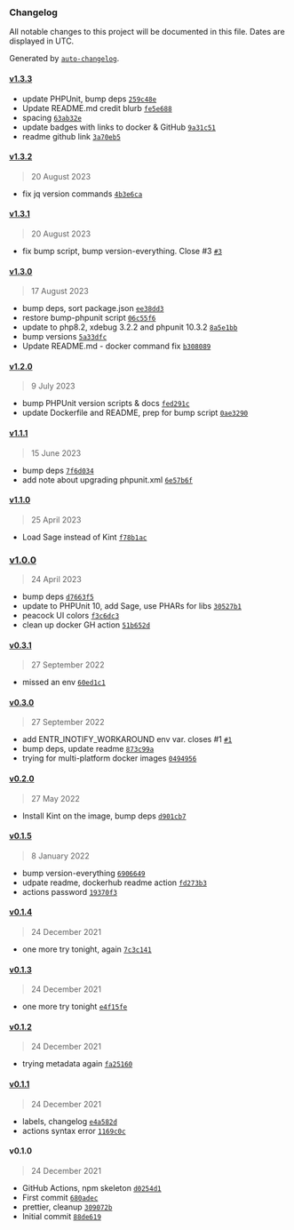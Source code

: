 ### Changelog

All notable changes to this project will be documented in this file. Dates are displayed in UTC.

Generated by [`auto-changelog`](https://github.com/CookPete/auto-changelog).

#### [v1.3.3](https://github.com/ideasonpurpose/docker-phpunit-watch/compare/v1.3.2...v1.3.3)

- update PHPUnit, bump deps [`259c48e`](https://github.com/ideasonpurpose/docker-phpunit-watch/commit/259c48e35548ae73e9b4e88d4e9a07fe04054023)
- Update README.md credit blurb [`fe5e688`](https://github.com/ideasonpurpose/docker-phpunit-watch/commit/fe5e6880525687c27f93b9c19926d2b6b60c8de4)
- spacing [`63ab32e`](https://github.com/ideasonpurpose/docker-phpunit-watch/commit/63ab32e0b356fc2eb82591782715d94e07e69c7a)
- update badges with links to docker & GitHub [`9a31c51`](https://github.com/ideasonpurpose/docker-phpunit-watch/commit/9a31c5117db19e5f71d7072fb2c77dace4f8f83d)
- readme github link [`3a70eb5`](https://github.com/ideasonpurpose/docker-phpunit-watch/commit/3a70eb5ae11364fe7a6a065bfbe2ca79073b4fde)

#### [v1.3.2](https://github.com/ideasonpurpose/docker-phpunit-watch/compare/v1.3.1...v1.3.2)

> 20 August 2023

- fix jq version commands [`4b3e6ca`](https://github.com/ideasonpurpose/docker-phpunit-watch/commit/4b3e6ca161962791b62b3026abb47529475821e0)

#### [v1.3.1](https://github.com/ideasonpurpose/docker-phpunit-watch/compare/v1.3.0...v1.3.1)

> 20 August 2023

- fix bump script, bump version-everything. Close #3 [`#3`](https://github.com/ideasonpurpose/docker-phpunit-watch/issues/3)

#### [v1.3.0](https://github.com/ideasonpurpose/docker-phpunit-watch/compare/v1.2.0...v1.3.0)

> 17 August 2023

- bump deps, sort package.json [`ee38dd3`](https://github.com/ideasonpurpose/docker-phpunit-watch/commit/ee38dd34808ae80348627ad47bae67178fc6a177)
- restore bump-phpunit script [`06c55f6`](https://github.com/ideasonpurpose/docker-phpunit-watch/commit/06c55f6ddabfc788b9815105e304680a66e98e60)
- update to php8.2, xdebug 3.2.2 and phpunit 10.3.2 [`8a5e1bb`](https://github.com/ideasonpurpose/docker-phpunit-watch/commit/8a5e1bb13b74ecfd1ee03898c364dc49d4e0ef08)
- bump versions [`5a33dfc`](https://github.com/ideasonpurpose/docker-phpunit-watch/commit/5a33dfc4ff877e5a857fdcaffab5232710227130)
- Update README.md - docker command fix [`b308089`](https://github.com/ideasonpurpose/docker-phpunit-watch/commit/b30808921420d9643fde7deae6ef5721b8d1e0b0)

#### [v1.2.0](https://github.com/ideasonpurpose/docker-phpunit-watch/compare/v1.1.1...v1.2.0)

> 9 July 2023

- bump PHPUnit version scripts & docs [`fed291c`](https://github.com/ideasonpurpose/docker-phpunit-watch/commit/fed291c7c63b17821f8a85e95c36d5abdc72dd69)
- update Dockerfile and README, prep for bump script [`0ae3290`](https://github.com/ideasonpurpose/docker-phpunit-watch/commit/0ae3290b676348ffe9c419c74057f23b6d6a9532)

#### [v1.1.1](https://github.com/ideasonpurpose/docker-phpunit-watch/compare/v1.1.0...v1.1.1)

> 15 June 2023

- bump deps [`7f6d034`](https://github.com/ideasonpurpose/docker-phpunit-watch/commit/7f6d034296e9ce2321a9f9bfaf605dcde8144f6e)
- add note about upgrading phpunit.xml [`6e57b6f`](https://github.com/ideasonpurpose/docker-phpunit-watch/commit/6e57b6f91d7a56bf5f13fc43d9de6c0267b514da)

#### [v1.1.0](https://github.com/ideasonpurpose/docker-phpunit-watch/compare/v1.0.0...v1.1.0)

> 25 April 2023

- Load Sage instead of Kint [`f78b1ac`](https://github.com/ideasonpurpose/docker-phpunit-watch/commit/f78b1ac66eaa5726d13ba86808e670dfe95934c8)

### [v1.0.0](https://github.com/ideasonpurpose/docker-phpunit-watch/compare/v0.3.1...v1.0.0)

> 24 April 2023

- bump deps [`d7663f5`](https://github.com/ideasonpurpose/docker-phpunit-watch/commit/d7663f583d398a52f758cdeab4ba8d8e80d845c4)
- update to PHPUnit 10, add Sage, use PHARs for libs [`30527b1`](https://github.com/ideasonpurpose/docker-phpunit-watch/commit/30527b10af5e8439220d5ed4efc3e8e5a2d959cd)
- peacock UI colors [`f3c6dc3`](https://github.com/ideasonpurpose/docker-phpunit-watch/commit/f3c6dc303fcffa70b9e87ee6d99aba7ed1b3560c)
- clean up docker GH action [`51b652d`](https://github.com/ideasonpurpose/docker-phpunit-watch/commit/51b652d6f52f4a58e1564670e8cd82c9411246d0)

#### [v0.3.1](https://github.com/ideasonpurpose/docker-phpunit-watch/compare/v0.3.0...v0.3.1)

> 27 September 2022

- missed an env [`60ed1c1`](https://github.com/ideasonpurpose/docker-phpunit-watch/commit/60ed1c120a660c000578c3c229b3b92e27f3bdf0)

#### [v0.3.0](https://github.com/ideasonpurpose/docker-phpunit-watch/compare/v0.2.0...v0.3.0)

> 27 September 2022

- add ENTR_INOTIFY_WORKAROUND env var. closes #1 [`#1`](https://github.com/ideasonpurpose/docker-phpunit-watch/issues/1)
- bump deps, update readme [`873c99a`](https://github.com/ideasonpurpose/docker-phpunit-watch/commit/873c99a6703e98417255935e69506cc330fcbd35)
- trying for multi-platform docker images [`0494956`](https://github.com/ideasonpurpose/docker-phpunit-watch/commit/0494956950669836da8092047ec510d1bf433c99)

#### [v0.2.0](https://github.com/ideasonpurpose/docker-phpunit-watch/compare/v0.1.5...v0.2.0)

> 27 May 2022

- Install Kint on the image, bump deps [`d901cb7`](https://github.com/ideasonpurpose/docker-phpunit-watch/commit/d901cb79b342472d3aa156e06bf432f3ebd6e777)

#### [v0.1.5](https://github.com/ideasonpurpose/docker-phpunit-watch/compare/v0.1.4...v0.1.5)

> 8 January 2022

- bump version-everything [`6906649`](https://github.com/ideasonpurpose/docker-phpunit-watch/commit/690664916c7aab4e9fb9397524d75e5190c1766d)
- udpate readme, dockerhub readme action [`fd273b3`](https://github.com/ideasonpurpose/docker-phpunit-watch/commit/fd273b319c6a912b982e6b62df0ada1f2d9ce4cb)
- actions password [`19370f3`](https://github.com/ideasonpurpose/docker-phpunit-watch/commit/19370f3d4ad6145d881a572c1dd65be5837ba80f)

#### [v0.1.4](https://github.com/ideasonpurpose/docker-phpunit-watch/compare/v0.1.3...v0.1.4)

> 24 December 2021

- one more try tonight, again [`7c3c141`](https://github.com/ideasonpurpose/docker-phpunit-watch/commit/7c3c141a094aec3420001a4e030bcb8622dfd160)

#### [v0.1.3](https://github.com/ideasonpurpose/docker-phpunit-watch/compare/v0.1.2...v0.1.3)

> 24 December 2021

- one more try tonight [`e4f15fe`](https://github.com/ideasonpurpose/docker-phpunit-watch/commit/e4f15fe9f83c5e4d6fca8e4550aa00b7f25fbf18)

#### [v0.1.2](https://github.com/ideasonpurpose/docker-phpunit-watch/compare/v0.1.1...v0.1.2)

> 24 December 2021

- trying metadata again [`fa25160`](https://github.com/ideasonpurpose/docker-phpunit-watch/commit/fa2516035d68f6abf1299c3725dfb8e821e80eb5)

#### [v0.1.1](https://github.com/ideasonpurpose/docker-phpunit-watch/compare/v0.1.0...v0.1.1)

> 24 December 2021

- labels, changelog [`e4a582d`](https://github.com/ideasonpurpose/docker-phpunit-watch/commit/e4a582d4fec2a9d15b5090a7b77a6a8301eb16be)
- actions syntax error [`1169c0c`](https://github.com/ideasonpurpose/docker-phpunit-watch/commit/1169c0cd25846ef7c8370a2a4b07ee9810d17299)

#### v0.1.0

> 24 December 2021

- GitHub Actions, npm skeleton [`d0254d1`](https://github.com/ideasonpurpose/docker-phpunit-watch/commit/d0254d15031ae93533543b4624d55fdba4ee6dad)
- First commit [`680adec`](https://github.com/ideasonpurpose/docker-phpunit-watch/commit/680adec61937b69f0f8b382b3d3567b53b7d3b4d)
- prettier, cleanup [`309072b`](https://github.com/ideasonpurpose/docker-phpunit-watch/commit/309072b7640a5e286fd140ad69b74ef75e482350)
- Initial commit [`88de619`](https://github.com/ideasonpurpose/docker-phpunit-watch/commit/88de61946c5224f0934a99ec5f900e132709b500)
